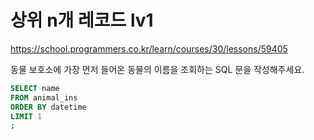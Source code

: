 # 상위 n개 레코드 lv1
https://school.programmers.co.kr/learn/courses/30/lessons/59405

동물 보호소에 가장 먼저 들어온 동물의 이름을 조회하는 SQL 문을 작성해주세요.

```sql
SELECT name
FROM animal_ins
ORDER BY datetime
LIMIT 1
;
```
